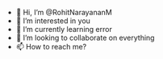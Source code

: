 - 👋 Hi, I’m @RohitNarayananM
- 👀 I’m interested in you
- 🌱 I’m currently learning error
- 💞️ I’m looking to collaborate on everything
- 📫 How to reach me?

<!---
RohitNarayananM/RohitNarayananM is a ✨ special ✨ repository because its `README.md` (this file) appears on your GitHub profile.
You can click the Preview link to take a look at your changes.
--->
